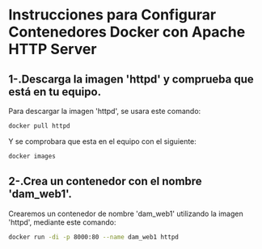 # Instrucciones para Configurar Contenedores Docker con Apache HTTP Server

## 1-.Descarga la imagen 'httpd' y comprueba que está en tu equipo.

Para descargar la imagen 'httpd', se usara este comando:

```bash
docker pull httpd
```

Y se comprobara que esta en el equipo con el siguiente:

```bash
docker images
```

## 2-.Crea un contenedor con el nombre 'dam_web1'.

Crearemos un contenedor de nombre 'dam_web1' utilizando la imagen 'httpd', mediante este comando:

```bash
docker run -di -p 8000:80 --name dam_web1 httpd
```

